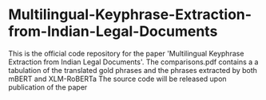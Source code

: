# Multilingual-Keyphrase-Extraction-from-Indian-Legal-Documents
This is the official code repository for the paper 'Multilingual Keyphrase Extraction from Indian Legal Documents'.
The comparisons.pdf contains a a tabulation of the translated gold phrases and the phrases extracted by both mBERT and XLM-RoBERTa
The source code will be released upon publication of the paper
